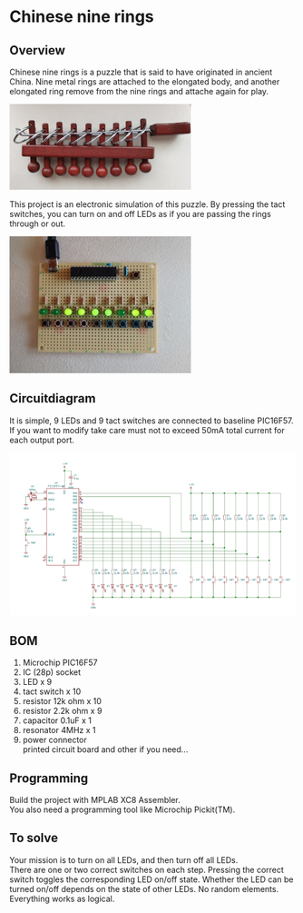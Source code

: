 # Chinese nine rings
## Overview
Chinese nine rings is a puzzle that is said to have originated in ancient China.
Nine metal rings are attached to the elongated body, and another elongated ring remove from the nine rings and attache again for play.  
  
![Chinese nine rings](images/IMG001.png "Chinese nine rings")  
  
This project is an electronic simulation of this puzzle. By pressing the tact switches, you can turn on and off LEDs as if you are passing the rings through or out.  
  
![Chinese nine rings](images/IMG002.png "Chinese nine rings")  
  

## Circuitdiagram
It is simple, 9 LEDs and 9 tact switches are connected to baseline PIC16F57.  
If you want to modify take care must not to exceed 50mA total current for each output port.
  
![Circuitdiagram](images/IMG003.png "Circuitdiagram")  
  

## BOM
1. Microchip PIC16F57  
2. IC (28p) socket  
3. LED x 9  
4. tact switch x 10  
5. resistor 12k ohm x 10  
5. resistor 2.2k ohm x 9  
6. capacitor 0.1uF x 1  
7. resonator 4MHz x 1  
8. power connector  
printed circuit board and other if you need...  

## Programming
Build the project with MPLAB XC8 Assembler.  
You also need a programming tool like Microchip Pickit(TM).

## To solve
Your mission is to turn on all LEDs, and then turn off all LEDs.  
There are one or two correct switches on each step. Pressing the correct switch toggles the corresponding LED on/off state. Whether the LED can be turned on/off depends on the state of other LEDs. No random elements. Everything works as logical.
